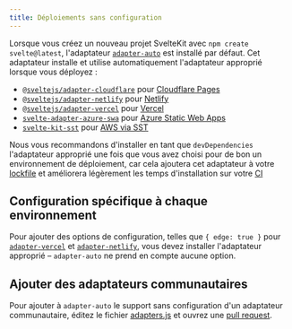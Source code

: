 ```yaml
---
title: Déploiements sans configuration
---
```


Lorsque vous créez un nouveau projet SvelteKit avec `npm create svelte@latest`, l'adaptateur [`adapter-auto`](https://github.com/sveltejs/kit/tree/master/packages/adapter-auto) est installé par défaut. Cet adaptateur installe et utilise automatiquement l'adaptateur approprié lorsque vous déployez :

- [`@sveltejs/adapter-cloudflare`](adapter-cloudflare) pour [Cloudflare Pages](https://developers.cloudflare.com/pages/)
- [`@sveltejs/adapter-netlify`](adapter-netlify) pour [Netlify](https://netlify.com/)
- [`@sveltejs/adapter-vercel`](adapter-vercel) pour [Vercel](https://vercel.com/)
- [`svelte-adapter-azure-swa`](https://github.com/geoffrich/svelte-adapter-azure-swa) pour [Azure Static Web Apps](https://docs.microsoft.com/en-us/azure/static-web-apps/)
- [`svelte-kit-sst`](https://github.com/serverless-stack/sst/tree/master/packages/svelte-kit-sst) pour [AWS via SST](https://docs.sst.dev/start/svelte)

Nous vous recommandons d'installer en tant que `devDependencies` l'adaptateur approprié une fois que vous avez choisi pour de bon un environnement de déploiement, car cela ajoutera cet adaptateur à votre <span class="vo">[lockfile](PUBLIC_SVELTE_SITE_URL/docs/web#lockfile)</span> et améliorera légèrement les temps d'installation sur votre <span class="vo">[CI](PUBLIC_SVELTE_SITE_URL/docs/development#ci)</span>

## Configuration spécifique à chaque environnement

Pour ajouter des options de configuration, telles que `{ edge: true }` pour [`adapter-vercel`](adapter-vercel) et [`adapter-netlify`](adapter-netlify), vous devez installer l'adaptateur approprié – `adapter-auto` ne prend en compte aucune option.

## Ajouter des adaptateurs communautaires

Pour ajouter à `adapter-auto` le support sans configuration d'un adaptateur communautaire, éditez le fichier [adapters.js](https://github.com/sveltejs/kit/blob/master/packages/adapter-auto/adapters.js) et ouvrez une <span class="vo">[pull request](PUBLIC_SVELTE_SITE_URL/docs/development#pull-request)</span>.
